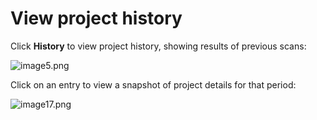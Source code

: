 # View project history

Click **History** to view project history, showing results of previous scans:

![image5.png](https://support.snyk.io/hc/article_attachments/360015814678/image5.png)

Click on an entry to view a snapshot of project details for that period:

![image17.png](https://support.snyk.io/hc/article_attachments/360015739517/image17.png)

